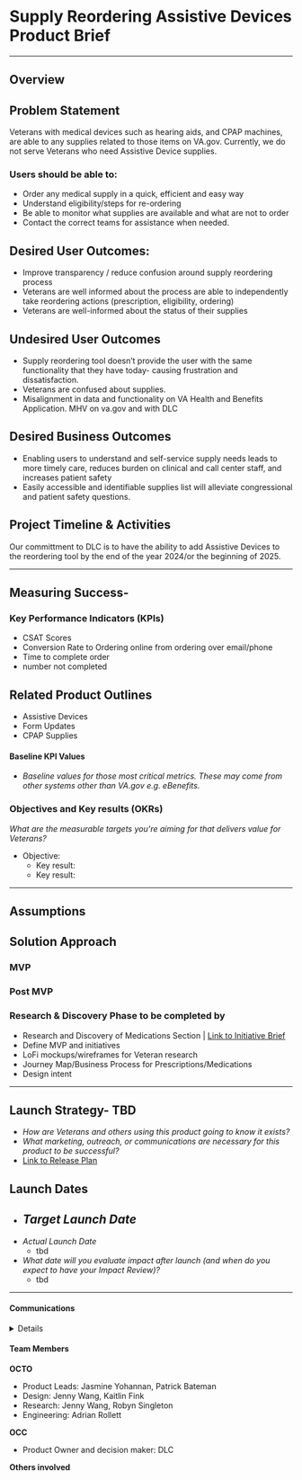 
# Supply Reordering Assistive Devices Product Brief 
---

## Overview


## Problem Statement
Veterans with medical devices such as hearing aids, and CPAP machines, are able to any supplies related to those items on VA.gov. Currently, we do not serve Veterans who need Assistive Device supplies. 

 ### Users should be able to:
 - Order any medical supply in a quick, efficient and easy way
 - Understand eligibility/steps for re-ordering
 - Be able to monitor what supplies are available and what are not to order
 - Contact the correct teams for assistance when needed. 

## Desired User Outcomes: 
- Improve transparency / reduce confusion around supply reordering process
- Veterans are well informed about the process are able to independently take reordering actions (prescription, eligibility, ordering)
- Veterans are well-informed about the status of their supplies

## Undesired User Outcomes

- Supply reordering tool doesn’t provide the user with the same functionality that they have today- causing frustration and dissatisfaction.
- Veterans are confused about supplies.
- Misalignment in data and functionality on VA Health and Benefits Application. MHV on va.gov and with DLC


## Desired Business Outcomes
- Enabling users to understand and self-service supply needs leads to more timely care, reduces burden on clinical and call center staff, and increases patient safety
- Easily accessible and identifiable supplies list will alleviate congressional and patient safety questions.

## Project Timeline & Activities

Our committment to DLC is to have the ability to add Assistive Devices to the reordering tool by the end of the year 2024/or the beginning of 2025.

---
## Measuring Success-

### Key Performance Indicators (KPIs)
* CSAT Scores
* Conversion Rate to Ordering online from ordering over email/phone
* Time to complete order
* number not completed
  
## Related Product Outlines

* Assistive Devices
* Form Updates
* CPAP Supplies
#### Baseline KPI Values
* _Baseline values for those most critical metrics. These may come from other systems other than VA.gov e.g. eBenefits._

### Objectives and Key results (OKRs)
_What are the measurable targets you're aiming for that delivers value for Veterans?_

- Objective:
  - Key result: 
  - Key result: 


---

## Assumptions



## Solution Approach

### MVP



### Post MVP 


### Research & Discovery Phase to be completed by 

- Research and Discovery of Medications Section | [Link to Initiative Brief](#)
- Define MVP and initiatives
- LoFi mockups/wireframes for Veteran research
- Journey Map/Business Process for Prescriptions/Medications
- Design intent
--- 

## Launch Strategy- TBD
- *How are Veterans and others using this product going to know it exists?*
- *What marketing, outreach, or communications are necessary for this product to be successful?*
- [Link to Release Plan](https://github.com/department-of-veterans-affairs/va.gov-team/blob/master/platform/product-management/release-plan-template.md)

## Launch Dates
- *Target Launch Date*
  - 
- *Actual Launch Date* 
  - tbd
- *What date will you evaluate impact after launch (and when do you expect to have your Impact Review)?*
  - tbd

---



#### Communications

<details>

- Team Name: 
- GitHub Label: 
- Slack channel: 
- Product POCs:
  - OCTO Product: Kay Lawyer


</details>

#### Team Members  

**OCTO**
- Product Leads: Jasmine Yohannan, Patrick Bateman
- Design: Jenny Wang, Kaitlin Fink
- Research: Jenny Wang, Robyn Singleton
- Engineering: Adrian Rollett 


**OCC**
   - Product Owner and decision maker: DLC

**Others involved**

